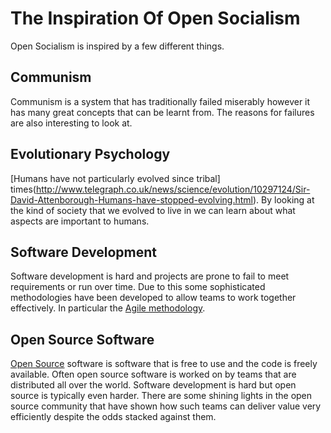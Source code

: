 ---
---

# The Inspiration Of Open Socialism

Open Socialism is inspired by a few different things.

## Communism

Communism is a system that has traditionally failed miserably however it has many great concepts that can be learnt from. The reasons for failures are also interesting to look at.

## Evolutionary Psychology

[Humans have not particularly evolved since tribal] times(http://www.telegraph.co.uk/news/science/evolution/10297124/Sir-David-Attenborough-Humans-have-stopped-evolving.html). By looking at the kind of society that we evolved to live in we can learn about what aspects are important to humans.

## Software Development

Software development is hard and projects are prone to fail to meet requirements or run over time. Due to this some sophisticated methodologies have been developed to allow teams to work together effectively. In particular the [Agile methodology](https://en.wikipedia.org/wiki/Agile_software_development).

## Open Source Software

[Open Source](https://en.wikipedia.org/wiki/Open_source) software is software that is free to use and the code is freely available. Often open source software is worked on by teams that are distributed all over the world. Software development is hard but open source is typically even harder. There are some shining lights in the open source community that have shown how such teams can deliver value very efficiently despite the odds stacked against them.
